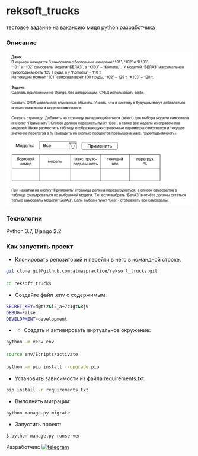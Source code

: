 # reksoft_trucks
тестовое задание на вакансию мидл python разработчика

### Описание
![Задание](app/static/img/task.jpg?raw=true)


### Технологии
Python 3.7, Django 2.2

### Как запустить проект
- Клонировать репозиторий и перейти в него в командной строке.
```Bash
git clone git@github.com:almazpractice/reksoft_trucks.git

cd reksoft_trucks
```
- Создайте файл .env с содержимым:
```Bash
SECRET_KEY=d@t!z&i2_a+7z1gt&8j9
DEBUG=False
DEVELOPMENT=development
```

- - Создать и активировать виртуальное окружение:
```Bash
python -m venv env

source env/Scripts/activate

python -m pip install --upgrade pip
```
- Установить зависимости из файла requirements.txt:
```Bash
pip install -r requirements.txt
```
- Выполнить миграции:
```Bash
python manage.py migrate
```
- Запустить проект:
```Bash
$ python manage.py runserver
```


Разработчик:
[![telegram](https://img.shields.io/badge/Telegram-2CA5E0?style=for-the-badge&logo=telegram&logoColor=white)](https://t.me/a_gimaev)

